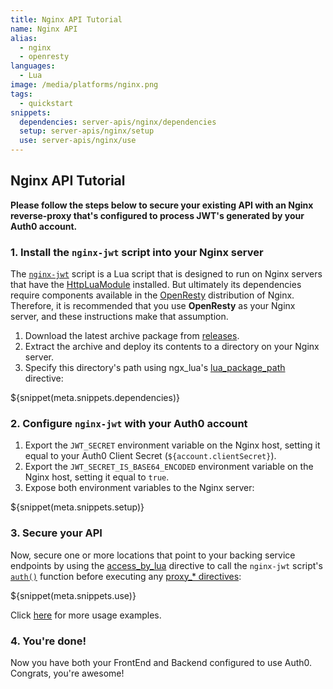 ```yaml
---
title: Nginx API Tutorial
name: Nginx API
alias:
  - nginx
  - openresty
languages:
  - Lua
image: /media/platforms/nginx.png
tags:
  - quickstart
snippets:
  dependencies: server-apis/nginx/dependencies
  setup: server-apis/nginx/setup
  use: server-apis/nginx/use
---
```


## Nginx API Tutorial

**Please follow the steps below to secure your existing API with an Nginx reverse-proxy that's configured to process JWT's generated by your Auth0 account.**

### 1. Install the `nginx-jwt` script into your Nginx server

The [`nginx-jwt`](https://github.com/auth0/nginx-jwt) script is a Lua script that is designed to run on Nginx servers that have the [HttpLuaModule](https://github.com/openresty/lua-nginx-module#readme) installed. But ultimately its dependencies require components available in the [OpenResty](http://openresty.org/) distribution of Nginx. Therefore, it is recommended that you use **OpenResty** as your Nginx server, and these instructions make that assumption.

1. Download the latest archive package from [releases](https://github.com/auth0/nginx-jwt/releases).
1. Extract the archive and deploy its contents to a directory on your Nginx server.
1. Specify this directory's path using ngx_lua's [lua_package_path](https://github.com/openresty/lua-nginx-module#lua_package_path) directive:  

${snippet(meta.snippets.dependencies)}

### 2. Configure `nginx-jwt` with your Auth0 account

1. Export the `JWT_SECRET` environment variable on the Nginx host, setting it equal to your Auth0 Client Secret (`${account.clientSecret}`).
1. Export the `JWT_SECRET_IS_BASE64_ENCODED` environment variable on the Nginx host, setting it equal to `true`.
1. Expose both environment variables to the Nginx server:

${snippet(meta.snippets.setup)}

### 3. Secure your API

Now, secure one or more locations that point to your backing service endpoints by using the [access_by_lua](https://github.com/openresty/lua-nginx-module#access_by_lua) directive to call the `nginx-jwt` script's [`auth()`](https://github.com/auth0/nginx-jwt#auth) function before executing any [proxy_* directives](http://nginx.org/en/docs/http/ngx_http_proxy_module.html):

${snippet(meta.snippets.use)}

Click [here](https://github.com/auth0/nginx-jwt#usage) for more usage examples.

### 4. You're done!

Now you have both your FrontEnd and Backend configured to use Auth0. Congrats, you're awesome!
